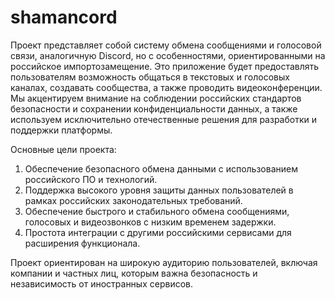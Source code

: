 # shamancord
Проект представляет собой систему обмена сообщениями и голосовой связи, аналогичную Discord, но с особенностями, ориентированными на российское импортозамещение. Это приложение будет предоставлять пользователям возможность общаться в текстовых и голосовых каналах, создавать сообщества, а также проводить видеоконференции. Мы акцентируем внимание на соблюдении российских стандартов безопасности и сохранении конфиденциальности данных, а также используем исключительно отечественные решения для разработки и поддержки платформы.

Основные цели проекта:
1. Обеспечение безопасного обмена данными с использованием российского ПО и технологий.
2. Поддержка высокого уровня защиты данных пользователей в рамках российских законодательных требований.
3. Обеспечение быстрого и стабильного обмена сообщениями, голосовых и видеозвонков с низким временем задержки.
4. Простота интеграции с другими российскими сервисами для расширения функционала.

Проект ориентирован на широкую аудиторию пользователей, включая компании и частных лиц, которым важна безопасность и независимость от иностранных сервисов.

